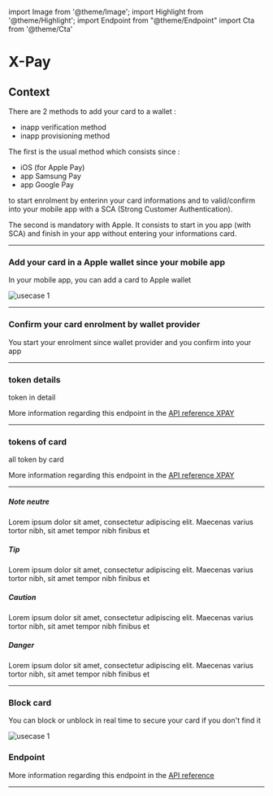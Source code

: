 import Image from '@theme/Image';
import Highlight from '@theme/Highlight';
import Endpoint from "@theme/Endpoint"
import Cta from '@theme/Cta'

# X-Pay 

## Context

There are 2 methods to add your card to a wallet : 

- inapp verification method
- inapp provisioning method

The first is the usual method which consists since  : 
- iOS (for Apple Pay)
- app Samsung Pay
- app Google Pay

to start enrolment by enterinn your card informations and to valid/confirm into your mobile app with a SCA (Strong Customer Authentication).

The second is mandatory with Apple. It consists to start in you app (with SCA) and finish in your app without entering your informations card.

---

### Add your card in a Apple wallet since your mobile app

<Highlight type="tip">
 
 In your mobile app, you can add a card to Apple wallet
 
</Highlight>

<Image src="docs/Card_addWallet.png" alt="usecase 1"/>

---

### Confirm your card enrolment by wallet provider

<Highlight type="tip">
 
 You start your enrolment since wallet provider and you confirm into your app
 
</Highlight>

---

### token details

<Highlight type="tip">
 
 token in detail
 
</Highlight>

More information regarding this endpoint in the [API reference XPAY](/api/Xpay)

<Endpoint apiUrl="/v2.0/Xpay" path="/api/v2.0/token/{tokenvalue}" method="get"/>

---

### tokens of card

<Highlight type="tip">
 
 all token by card
 
</Highlight>


More information regarding this endpoint in the [API reference XPAY](/api/Xpay)

<Endpoint apiUrl="/v2.0/Xpay" path="/api/v2.0/token/card/{cardExternalRef}" method="get"/>

---

<Highlight>

##### Note neutre

Lorem ipsum dolor sit amet, consectetur adipiscing elit. Maecenas varius tortor nibh, sit amet tempor nibh finibus et

</Highlight>

<Highlight type="tip">

##### Tip

Lorem ipsum dolor sit amet, consectetur adipiscing elit. Maecenas varius tortor nibh, sit amet tempor nibh finibus et

</Highlight>

<Highlight type="caution">

##### Caution

Lorem ipsum dolor sit amet, consectetur adipiscing elit. Maecenas varius tortor nibh, sit amet tempor nibh finibus et

</Highlight>

<Highlight type="danger">

##### Danger

Lorem ipsum dolor sit amet, consectetur adipiscing elit. Maecenas varius tortor nibh, sit amet tempor nibh finibus et

</Highlight>

---

### Block card
 
<Highlight type="tip">
 
 You can block or unblock in real time to secure your card if you don't find it
 
</Highlight>

<Image src="docs/Card_Self_Verrou.png" alt="usecase 1"/>

### Endpoint

More information regarding this endpoint in the [API reference](/api/CardFactory)

<Endpoint apiUrl="/v1.0/migrationProxy" path="/api​/v2.0​/card/{cardExternalRef}" method="put"/>

--- 

<Cta
  context="doc"
  ui="button"
  link="/api/Xpay"
  label="Try it out"
/>
